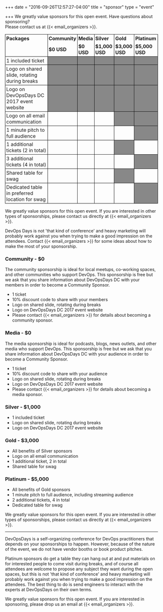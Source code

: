 +++
date = "2016-09-26T12:57:27-04:00"
title = "sponsor"
type = "event"


+++
We greatly value sponsors for this open event.  Have questions about sponsoring?  
Please contact us at {{< email_organizers >}}.

<style>
  table.sponsorship            { border-collapse: collapse; }
  table.sponsorship td         { text-align: left; border: 1px solid #000; padding: 3px; }
  table.sponsorship tr.hed1 td { border-bottom: 0px; }
  table.sponsorship tr.hed2 td { border-top: 0px; }
  table.sponsorship td.yes     { background-color: #888; }
</style>
<table class="sponsorship">
<tbody>
<tr class="hed1">
<td><strong>Packages</strong></td>
<td><strong>Community</strong></td>
<td><strong>Media</strong></td>
<td><strong>Silver</strong></td>
<td><strong>Gold</strong></td>
<td><strong>Platinum</strong></td>
</tr>
<tr class="hed2">
<td></td>
<td><strong>$0 USD</strong></td>
<td><strong>$0 USD</strong></td>
<td><strong>$1,000 USD</strong></td>
<td><strong>$3,000 USD</strong></td>
<td><strong>$5,000 USD</strong></td>
</tr>
<tr>
<td>1 included ticket</td>
<td class="yes"> </td>
<td class="yes"> </td>
<td class="yes"> </td>
<td class="yes"> </td>
<td class="yes"> </td>
</tr>
<tr>
<td>Logo on shared slide, rotating during breaks</td>
<td class="yes"> </td>
<td class="yes"> </td>
<td class="yes"> </td>
<td class="yes"> </td>
<td class="yes"> </td>
</tr>
<tr>
<td>Logo on DevOpsDays DC 2017 event website</td>
<td class="yes"> </td>
<td class="yes"> </td>
<td class="yes"> </td>
<td class="yes"> </td>
<td class="yes"> </td>
</tr>
<tr>
<td>Logo on all email communication</td>
<td class="no"> </td>
<td class="no"> </td>
<td class="no"> </td>
<td class="yes"> </td>
<td class="yes"> </td>
</tr>
<tr>
<td>1 minute pitch to full audience</td>
<td class="no"> </td>
<td class="no"> </td>
<td class="no"> </td>
<td class="no"> </td>
<td class="yes"> </td>
</tr>
<tr>
<td>1 additional tickets (2 in total)</td>
<td class="no"> </td>
<td class="no"> </td>
<td class="no"> </td>
<td class="yes"> </td>
<td class="no"> </td>
</tr>
<tr>
<td>3 additional tickets (4 in total)</td>
<td class="no"> </td>
<td class="no"> </td>
<td class="no"> </td>
<td class="no"> </td>
<td class="yes"> </td>
</tr>
<tr>
<td>Shared table for swag</td>
<td class="no"> </td>
<td class="no"> </td>
<td class="no"> </td>
<td class="yes"> </td>
<td class="no"> </td>
</tr>
<tr>
<td>Dedicated table in preferred location for swag</td>
<td class="no"> </td>
<td class="no"> </td>
<td class="no"> </td>
<td class="no"> </td>
<td class="yes"> </td>
</tr>
</tbody>
</table>

We greatly value sponsors for this open event. If you are interested in other
types of sponsorships, please contact us directly at {{< email_organizers >}}.

DevOps Days is not 'that kind of conference' and heavy marketing will probably
work against you when trying to make a good impression on the attendees. Contact
{{< email_organizers >}} for some ideas about how to make the most of
your sponsorship.

### Community - $0

The community sponsorship is ideal for local meetups, co-working spaces, and
other communities who support DevOps.  This sponsorship is free but we ask that
you share information about DevOpsDays DC with your members in order to become a
Community Sponsor.

* 1 ticket
* 10% discount code to share with your members
* Logo on shared slide, rotating during breaks
* Logo on DevOpsDays DC 2017 event website
* Please contact {{< email_organizers >}} for details about becoming a community
sponsor.

### Media - $0

The media sponsorship is ideal for podcasts, blogs, news outlets, and other
media who support DevOps.  This sponsorship is free but we ask that you share
information about DevOpsDays DC with your audience in order to become a
Community Sponsor.

* 1 ticket
* 10% discount code to share with your audience
* Logo on shared slide, rotating during breaks
* Logo on DevOpsDays DC 2017 event website
* Please contact {{< email_organizers >}} for details about becoming a media
sponsor.

### Silver - $1,000

* 1 included ticket
* Logo on shared slide, rotating during breaks
* Logo on DevOpsDays DC 2017 event website

### Gold - $3,000

* All benefits of Silver sponsors
* Logo on all email communication
* 1 additional ticket, 2 in total
* Shared table for swag

### Platinum - $5,000

* All benefits of Gold sponsors
* 1 minute pitch to full audience, including streaming audience
* 2 additional tickets, 4 in total
* Dedicated table for swag

We greatly value sponsors for this open event. If you are interested in other
types of sponsorships, please contact us directly at {{< email_organizers >}}.

---

DevOpsDays is a self-organizing conference for DevOps practitioners that depends
on your sponsorships to happen. However, because of the nature of the event, we
do not have vendor booths or book product pitches.

Platinum sponsors do get a table they can hang out at and put materials on for
interested people to come visit during breaks, and of course all attendees are
welcome to propose any subject they want during the open spaces, but this is not
'that kind of conference' and heavy marketing will probably work against you
when trying to make a good impression on the attendees. The best thing to do is
send engineers to interact with the experts at DevOpsDays on their own terms.
</p>

We greatly value sponsors for this open event.  If you are interested in
sponsoring, please drop us an email at {{< email_organizers >}}.
